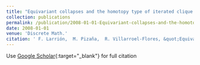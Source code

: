 ```yaml
---
title: "Equivariant collapses and the homotopy type of iterated clique graphs"
collection: publications
permalink: /publication/2008-01-01-Equivariant-collapses-and-the-homotopy-type-of-iterated-clique-graphs
date: 2008-01-01
venue: 'Discrete Math.'
citation: ' F. Larrión,  M. Pizaña,  R. Villarroel-Flores, &quot;Equivariant collapses and the homotopy type of iterated clique graphs.&quot; Discrete Math., 2008.'
---
```

Use [Google Scholar](https://scholar.google.com/scholar?q=Equivariant+collapses+and+the+homotopy+type+of+iterated+clique+graphs){:target="_blank"} for full citation